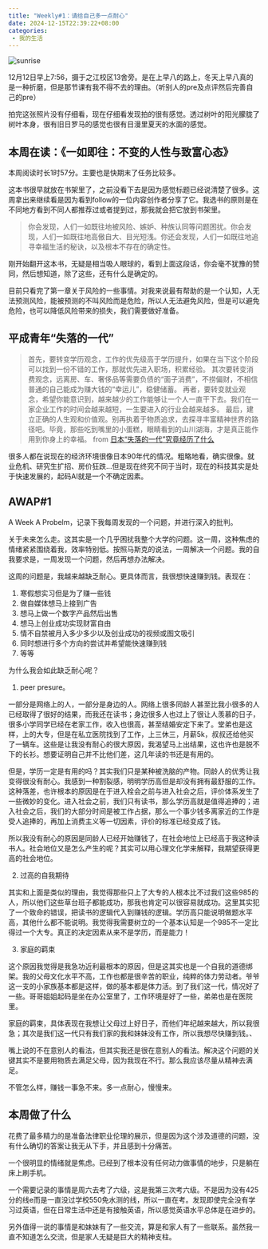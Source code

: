 ```yaml
---
title: "Weekly#1：请给自己多一点耐心"
date: 2024-12-15T22:39:22+08:00
categories:
 - 我的生活
---
```


![sunrise](https://ad0e046.webp.li/sunrise.jpg)

12月12日早上7:56，摄于之江校区13舍旁。是在上早八的路上，冬天上早八真的是一种折磨，但是那节课有我不得不去的理由。（听别人的pre及点评然后完善自己的pre）

拍完这张照片没有仔细看，现在仔细看发现拍的很有感觉。透过树叶的阳光朦胧了树叶本身，很有旧日罗马的感觉也很有日漫里夏天的水面的感觉。

## 本周在读：《一如即往：不变的人性与致富心态》

本周阅读时长1时57分。主要也是快期末了任务比较多。

这本书很早就放在书架里了，之前没看下去是因为感觉标题已经说清楚了很多。这周拿出来继续看是因为看到follow的一位内容创作者分享了它。我选书的原则是在不同地方看到不同人都推荐过或者提到过，那我就会把它放到书架里。

>你会发现，人们一如既往地被风险、嫉妒、种族认同等问题困扰。你会发现，人们一如既往地高傲自大、目光短浅。你还会发现，人们一如既往地追寻幸福生活的秘诀，以及根本不存在的确定性。

刚开始翻开这本书，无疑是相当吸人眼球的，看到上面这段话，你会毫不犹豫的赞同，然后想知道，除了这些，还有什么是确定的。

目前只看完了第一章关于风险的一些事情。对我来说最有帮助的是一个认知，人无法预测风险，能被预测的不叫风险而是危险，所以人无法避免风险，但是可以避免危险，也可以降低风险带来的损失，我们需要做好准备。

## 平成青年“失落的一代”

>首先，要转变学历观念，工作的优先级高于学历提升，如果在当下这个阶段可以找到一份不错的工作，那就优先进入职场，积累经验。‍‍‍‍‍‍‍‍‍‍
>其次要转变消费观念，远离房、车、奢侈品等需要负债的“面子消费”，不捞偏财，不相信普通的自己能成为赚大钱的“幸运儿”，稳健储蓄。
>再者，要转变就业观念，希望你能意识到，越来越少的工作能够让一个人一直干下去。我们在一家企业工作的时间会越来越短，一生要进入的行业会越来越多。
>最后，建立正确的人生观和价值观。别再执着于物质追求，去探寻丰富精神世界的路径吧。毕竟，那些吃到嘴里的小蛋糕，眼睛看到的山川湖海，才是真正能作用到你身上的幸福。
>from [日本“失落的一代”究竟经历了什么](http://www.jpchinapress.com/static/content/sd/2024-12-09/1315808437628600320.html)

很多人都在说现在的经济环境很像日本90年代的情况。粗略地看，确实很像。就业危机、研究生扩招、房价狂跌...但是现在终究不同于当时，现在的科技其实是处于快速发展的，起码AI就是一个不确定因素。

## AWAP#1

A Week A Probelm，记录下我每周发现的一个问题，并进行深入的批判。

关于未来怎么走。这其实是一个几乎困扰我整个大学的问题。这一周，这种焦虑的情绪紧紧围绕着我，效率特别低。按照马斯克的说法，一周解决一个问题。我的自我要求是，一周发现一个问题，然后再想办法解决。

这周的问题是，我越来越缺乏耐心。更具体而言，我很想快速赚到钱。表现在：

1. 寒假想实习但是为了赚一些钱
2. 做自媒体想马上接到广告
3. 想马上做一个数字产品然后出售
4. 想马上创业成功实现财富自由
5. 情不自禁被月入多少多少以及创业成功的视频或图文吸引
6. 同时想进行多个方向的尝试并希望能快速赚到钱
7. 等等

为什么我会如此缺乏耐心呢？

1. peer presure。

一部分是网络上的人，一部分是身边的人。网络上很多同龄人甚至比我小很多的人已经取得了很好的结果，而我还在读书；身边很多人也过上了很让人羡慕的日子，很多小学同学已经在老家工作，收入也很高，甚至结婚安定下来了。堂弟也是这样，上的大专，但是在私立医院找到了工作，上三休三，月薪5k，叔叔还给他买了一辆车。这些是让我没有耐心的很大原因，我渴望马上出结果，这也许也是脱不下的长衫。想要证明自己并不比他们差，这几年读的书还是有用的。

但是，学历一定是有用的吗？其实我们只是某种被洗脑的产物。同龄人的优秀让我变得很没有耐心。我感到一种割裂感，明明学历高但是却没有拥有最舒服的工作。这种落差，也许根本的原因是在于进入栓会之前与进入社会之后，评价体系发生了一些微妙的变化。进入社会之前，我们只有读书，那么学历高就是值得追捧的；进入社会之后，我们的大部分时间是被工作占据，那么一个事少钱多离家近的工作是受人追捧的，再加上消费主义等一切因素，评价的标准已经变成了钱。

所以我没有耐心的原因是同龄人已经开始赚钱了，在社会地位上已经高于我这种读书人。社会地位又是怎么产生的呢？其实可以用心理文化学来解释，我期望获得更高的社会地位。

2. 过高的自我期待

其实和上面是类似的理由，我觉得那些只上了大专的人根本比不过我们这些985的人，所以他们这些草台班子都能成功，那我也肯定可以很容易就成功。这里其实犯了一个致命的错误，把读书的逻辑代入到赚钱的逻辑。学历高只能说明做题水平高，其他什么都不能说明。我觉得我需要树立的一个基本认知是一个985不一定比得过一个大专。真正的决定因素从来不是学历，而是能力！

3. 家庭的羁束

这个原因我觉得是我急功近利最根本的原因，但是这其实也是一个自我的道德绑架。我的父母文化水平不高，工作也都是很辛苦的职业，纯粹的体力劳动者。爷爷这一支的小家族基本都是这样，做的基本都是体力活。到了我们这一代，情况好了一些。哥哥姐姐起码是坐在办公室里了，工作环境是好了一些，弟弟也是在医院里。

家庭的羁束，具体表现在我想让父母过上好日子，而他们年纪越来越大，所以我很急；其次是我们这一代只有我们家的我和妹妹没有工作，所以我想尽快赚到钱。、

嘴上说的不在意别人的看法，但其实我还是很在意别人的看法。解决这个问题的关键其实不是要用物质去满足父母，因为我现在不行。那么我应该尽量从精神去满足。

不管怎么样，赚钱一事急不来。多一点耐心，慢慢来。

## 本周做了什么

花费了最多精力的是准备法律职业伦理的展示，但是因为这个涉及道德的问题，没有什么确切的答案让我无从下手，并且感到十分痛苦。

一个很明显的情绪就是焦虑。已经到了根本没有任何动力做事情的地步，只是躺在床上刷手机。

一个需要记录的事情是周六去考了六级，这是我第三次考六级。不是因为没有425分的线e而是一直没过学校550免水测的线，所以一直在考。发现即使完全没有学习过英语，但在日常生活中还是有接触英语，所以感觉英语水平总体是在进步的。

另外值得一说的事情是和妹妹有了一些交流，算是和家人有了一些联系。虽然我一直不知道怎么交流，但是家人无疑是巨大的精神支柱。
